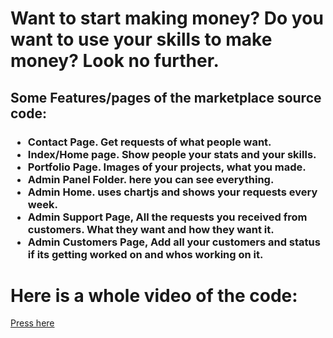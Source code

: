 <h1>Want to start making money? Do you want to use your skills to make money? Look no further.</h1>

<h2>Some Features/pages of the marketplace source code:</h1>
<h3>
  <ul>
    <li>Contact Page. Get requests of what people want.</li>
    <li>Index/Home page. Show people your stats and your skills.</li>
    <li>Portfolio Page. Images of your projects, what you made.</li>
     <li>Admin Panel Folder. here you can see everything.</li>
    <li>Admin Home. uses chartjs and shows your requests every week.</li>
    <li>Admin Support Page, All the requests you received from customers. What they want and how they want it.</li>
    <li>Admin Customers Page, Add all your customers and status if its getting worked on and whos working on it.</li>
  </ul>
</h3

<br>
<h1>Here is a whole video of the code:</h1>
<a href="https://cdn.discordapp.com/attachments/1077985219707158601/1134995576551899271/neoservice.mp4?ex=6590ac00&is=657e3700&hm=0dee63d99230cccd35e62bc8d96e0ba830bf36077cfc6536fa25f56f274bc668&">Press here</a>

